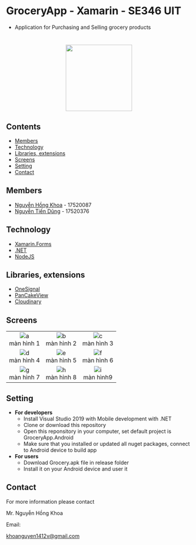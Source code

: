 # GroceryApp - Xamarin - SE346 UIT
* Application for Purchasing and Selling grocery products
#

<p align="center">
  <img width="180" height="180" src="https://didong.blob.core.windows.net/xamarin-blob/unnamed.jpg">
</p>
 
## Contents
* [Members](#members)
* [Technology](#technology)
* [Libraries, extensions](#libraries-extensions)
* [Screens](#screens)
* [Setting](#setting)
* [Contact](#contact)


## Members
* [Nguyễn Hồng Khoa](https://github.com/khoanguyen1412) - 17520087
* [Nguyễn Tiến Dũng](https://github.com/tiendunghk) - 17520376

## Technology
* [Xamarin.Forms](https://dotnet.microsoft.com/apps/xamarin/xamarin-forms)
* [.NET](https://dotnet.microsoft.com/)
* [NodeJS](https://nodejs.org/en/)
## Libraries, extensions
* [OneSignal](https://onesignal.com/)
* [PanCakeView](https://github.com/sthewissen/Xamarin.Forms.PancakeView)
* [Cloudinary](https://cloudinary.com/)
## Screens
||||
|:---:|:---:|:---:|
|![a]<br>màn hình 1|![b]<br>màn hình 2|![c]<br>màn hình 3|
|![d]<br>màn hình 4|![e]<br>màn hình 5|![f]<br>màn hình 6|
|![g]<br>màn hình 7|![h]<br>màn hình 8|![i]<br>màn hình9|


## Setting
* __For developers__
   * Install Visual Studio 2019 with Mobile development with .NET
   * Clone or download this repository
   * Open this reponsitory in your computer, set default project is GroceryApp.Android
   * Make sure that you installed or updated all nuget packages, connect to Android device to build app
* __For users__
   * Download Grocery.apk file in release folder
   * Install it on your Android device and user it
## Contact
For more information please contact

Mr. Nguyễn Hồng Khoa

Email: 

[khoanguyen1412v@gmail.com](mailto:khoanguyen1412v@gmail.com)


[a]: https://didong.blob.core.windows.net/xamarin-blob/1.png
[b]: https://didong.blob.core.windows.net/xamarin-blob/1.png
[c]: https://didong.blob.core.windows.net/xamarin-blob/5.png
[d]: https://didong.blob.core.windows.net/xamarin-blob/1.png
[e]: https://didong.blob.core.windows.net/xamarin-blob/1.png
[f]: https://didong.blob.core.windows.net/xamarin-blob/5.png
[g]: https://didong.blob.core.windows.net/xamarin-blob/1.png
[h]: https://didong.blob.core.windows.net/xamarin-blob/5.png
[i]: https://didong.blob.core.windows.net/xamarin-blob/1.png
